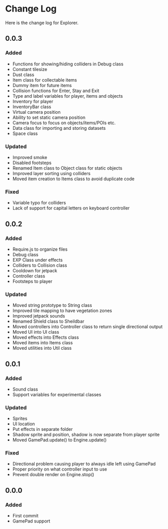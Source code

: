 # Change Log

Here is the change log for Explorer.

## 0.0.3

### Added
* Functions for showing/hiding colliders in Debug class
* Constant tilesize
* Dust class
* Item class for collectable items
* Dummy item for future items
* Collision functions for Enter, Stay and Exit
* Type and label variables for player, items and objects
* Inventory for player
* InventoryBar class
* Virtual camera position
* Ability to set static camera position
* Camera focus to focus on objects/items/POIs etc.
* Data class for importing and storing datasets
* Space class

### Updated
* Improved smoke
* Disabled footsteps
* Renamed Item class to Object class for static objects
* Improved layer sorting using colliders
* Moved item creation to Items class to avoid duplicate code


### Fixed
* Variable typo for colliders
* Lack of support for capital letters on keyboard controller

## 0.0.2

### Added
* Require.js to organize files
* Debug class
* EXP Class under effects
* Colliders to Collision class
* Cooldown for jetpack
* Controller class
* Footsteps to player

### Updated
* Moved string prototype to String class
* Improved tile mapping to have vegetation zones
* Improved jetpack sounds
* Renamed Shield class to Sheildbar
* Moved controllers into Controller class to return single directional output
* Moved UI into UI class
* Moved effects into Effects class
* Moved items into Items class
* Moved utilities into Util class

## 0.0.1

### Added
* Sound class
* Support variables for experimental classes

### Updated
* Sprites
* UI location
* Put effects in separate folder
* Shadow sprite and position, shadow is now separate from player sprite
* Moved GamePad.update() to Engine.update()

### Fixed
* Directional problem causing player to always idle left using GamePad
* Proper priority on what controller input to use
* Prevent double render on Engine.stop()

## 0.0.0

### Added
* First commit
* GamePad support